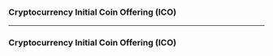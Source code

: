 ### Cryptocurrency Initial Coin Offering (ICO)

-------------------------------------------------------------------------------------

### Cryptocurrency Initial Coin Offering (ICO)
